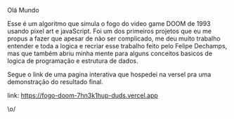 Olá Mundo

Esse é um algoritmo que simula o fogo do video game DOOM de 1993
usando pixel art e javaScript. Foi um dos primeiros projetos que
eu me propus a fazer que apesar de não ser complicado, me deu muito
trabalho entender e toda a logica e recriar esse trabalho feito
pelo Felipe Dechamps, mas que também abriu minha mente para alguns
conceitos basicos de logica de programação e estrutura de dados.

Segue o link de uma pagina interativa que hospedei na versel
pra uma demonstração do resultado final.

link: https://fogo-doom-7hn3k1hup-duds.vercel.app

\o/


